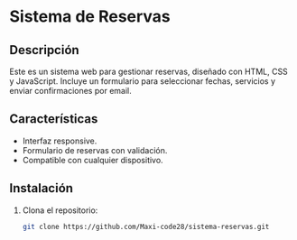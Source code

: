 # Sistema de Reservas

## Descripción
Este es un sistema web para gestionar reservas, diseñado con HTML, CSS y JavaScript. Incluye un formulario para seleccionar fechas, servicios y enviar confirmaciones por email.

## Características
- Interfaz responsive.
- Formulario de reservas con validación.
- Compatible con cualquier dispositivo.

## Instalación
1. Clona el repositorio:
   ```bash
   git clone https://github.com/Maxi-code28/sistema-reservas.git